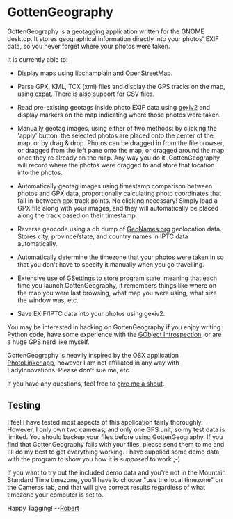 GottenGeography
===============

GottenGeography is a geotagging application written for the GNOME
desktop. It stores geographical information directly into your photos'
EXIF data, so you never forget where your photos were taken.

It is currently able to:

* Display maps using
  [libchamplain](http://projects.gnome.org/libchamplain/) and
  [OpenStreetMap](http://www.openstreetmap.org/).

* Parse GPX, KML, TCX (xml) files and display the GPS tracks on the
  map, using [expat](http://docs.python.org/library/pyexpat.html).
  There is also support for CSV files.

* Read pre-existing geotags inside photo EXIF data using
  [gexiv2](http://redmine.yorba.org/projects/gexiv2/wiki) and display
  markers on the map indicating where those photos were taken.

* Manually geotag images, using either of two methods: by clicking the
  'apply' button, the selected photos are placed onto the center of
  the map, or by drag & drop. Photos can be dragged in from the file
  browser, or dragged from the left pane onto the map, or dragged
  around the map once they're already on the map. Any way you do it,
  GottenGeography will record where the photos were dragged to and
  store that location into the photos.

* Automatically geotag images using timestamp comparison between
  photos and GPX data, proportionally calculating photo coordinates
  that fall in-between gpx track points. No clicking necessary! Simply
  load a GPX file along with your images, and they will automatically
  be placed along the track based on their timestamp.

* Reverse geocode using a db dump of
  [GeoNames.org](http://www.geonames.org/export/web-services.html)
  geolocation data. Stores city, province/state, and country names in
  IPTC data automatically.

* Automatically determine the timezone that your photos were taken in
  so that you don't have to specify it manually when you go
  travelling.

* Extensive use of
  [GSettings](https://live.gnome.org/GnomeGoals/GSettingsMigration) to
  store program state, meaning that each time you launch
  GottenGeography, it remembers things like where on the map you were
  last browsing, what map you were using, what size the window was,
  etc.

* Save EXIF/IPTC data into your photos using gexiv2.

You may be interested in hacking on GottenGeography if you enjoy
writing Python code, have some experience with the [GObject
Introspection](http://live.gnome.org/GObjectIntrospection), or are a
huge GPS nerd like myself.

GottenGeography is heavily inspired by the OSX application
[PhotoLinker.app](http://www.earlyinnovations.com/photolinker/),
however I am not affiliated in any way with EarlyInnovations. Please
don't sue me, etc.

If you have any questions, feel free to [give me a
shout](mailto:robru@gottengeography.ca).

Testing
-------

I feel I have tested most aspects of this application fairly
thoroughly. However, I only own two cameras, and only one GPS unit, so
my test data is limited. You should backup your files before using
GottenGeography. If you find that GottenGeography fails with your
files, please send them to me and I'll do my best to get everything
working. I have supplied some demo data with the program to show you
how it is *supposed* to work ;-)

If you want to try out the included demo data and you're not in the
Mountain Standard Time timezone, you'll have to choose "use the local
timezone" on the Cameras tab, and that will give correct results
regardless of what timezone your computer is set to.

Happy Tagging! --[Robert](mailto:robru@gottengeography.ca)
